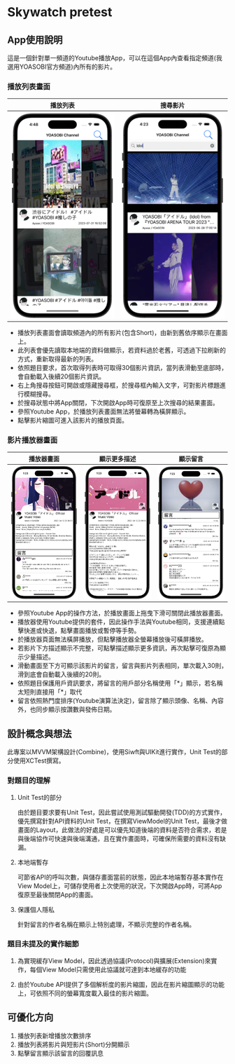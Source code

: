 #  Skywatch pretest

## App使用說明

這是一個針對單一頻道的Youtube播放App，可以在這個App內查看指定頻道(我選用YOASOBI官方頻道)內所有的影片。

### 播放列表畫面
| 播放列表 | 搜尋影片 |
| --- | --- |
| ![App播放清單畫面](screen_shot/play_list.png) | ![搜尋影片](screen_shot/search_video.png) |


- 播放列表畫面會讀取頻道內的所有影片(包含Short)，由新到舊依序顯示在畫面上。
- 此列表會優先讀取本地端的資料做顯示，若資料過於老舊，可透過下拉刷新的方式，重新取得最新的列表。
- 依照題目要求，首次取得列表時可取得30個影片資訊，當列表滑動至底部時，會自動載入後續20個影片資訊。
- 右上角搜尋按鈕可開啟或隱藏搜尋框，於搜尋框內輸入文字，可對影片標題進行模糊搜尋。
- 於搜尋狀態中將App關閉，下次開啟App時可復原至上次搜尋的結果畫面。
- 參照Youtube App，於播放列表畫面無法將螢幕轉為橫屏顯示。
- 點擊影片縮圖可進入該影片的播放頁面。

### 影片播放器畫面
| 播放器畫面 | 顯示更多描述 | 顯示留言 |
| --- | --- | --- |
| ![圖片1](screen_shot/Player_View.png) | ![圖片2](screen_shot/more_detail.png) | ![圖片3](screen_shot/show_comments.png) |

- 參照Youtube App的操作方法，於播放畫面上拖曳下滑可關閉此播放器畫面。
- 播放器使用Youtube提供的套件，因此操作手法與Youtube相同，支援連續點擊快進或快退，點擊畫面播放或暫停等手勢。
- 於播放器頁面無法橫屏播放，但點擊播放器全螢幕播放後可橫屏播放。
- 若影片下方描述顯示不完整，可點擊描述顯示更多資訊，再次點擊可復原為顯示少量描述。
- 滑動畫面至下方可顯示該影片的留言，留言與影片列表相同，單次載入30則，滑到底會自動載入後續的20則。
- 依照題目保護用戶資訊要求，將留言的用戶部分名稱使用「\*」顯示，若名稱太短則直接用「\*」取代
- 留言依照熱門度排序(Youtube演算法決定)，留言除了顯示頭像、名稱、內容外，也同步顯示按讚數與發佈日期。

## 設計概念與想法

此專案以MVVM架構設計(Combine)，使用Siwft與UIKit進行實作，Unit Test的部分使用XCTest撰寫。

### 對題目的理解
1. Unit Test的部分
    
    由於題目要求要有Unit Test，因此嘗試使用測試驅動開發(TDD)的方式實作，優先撰寫針對API資料的Unit Test，在撰寫ViewModel的Unit Test，最後才做畫面的Layout，此做法的好處是可以優先知道後端的資料是否符合需求，若是與後端協作可快速與後端溝通，且在實作畫面時，可確保所需要的資料沒有缺漏。

1. 本地端暫存

    可節省API的呼叫次數，與儲存畫面當前的狀態，因此本地端暫存基本實作在View Model上，可儲存使用者上次使用的狀況，下次開啟App時，可將App復原至最後關閉App的畫面。

1. 保護個人隱私

    針對留言的作者名稱在顯示上特別處理，不顯示完整的作者名稱。

### 題目未提及的實作細節

1. 為實現緩存View Model，因此透過協議(Protocol)與擴展(Extension)來實作，每個View Model只需使用此協議就可達到本地緩存的功能

1. 由於Youtube API提供了多個解析度的影片縮圖，因此在影片縮圖顯示的功能上，可依照不同的螢幕寬度載入最佳的影片縮圖。

## 可優化方向

1. 播放列表新增播放次數排序
1. 播放列表將影片與短影片(Short)分開顯示
1. 點擊留言顯示該留言的回覆訊息